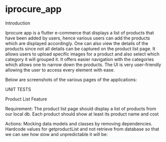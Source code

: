# iprocure_app

Introduction

Iprocure app is a flutter e-commerce that displays a list of products that have been added by users, hence various users can add the products which are displayed accordingly. One can also view the details of the products since not all details can be captured on the product list page. It allows users to upload specific images for a product and also select which category it will grouped it. It offers easier navigation with the categories which allows one to narrow down the products. The UI is very user-friendly allowing the user to access every element with ease.

Below are screenshots of the various pages of the applications:

UNIT TESTS

Product List Feature

Requirement: The product list page should display a list of products from our local db. Each product should show at least its product name and cost

Actions: Mocking data models and classes by removing dependencies. Hardcode values for getproductList and not retrieve from database so that we can see how slow and unpredictable it will be:

